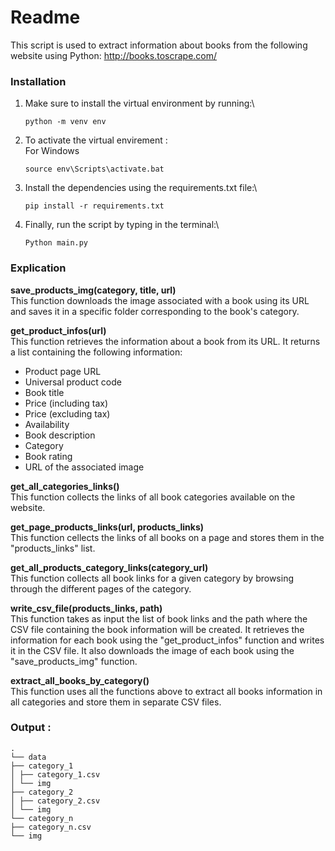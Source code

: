 # Readme

This script is used to extract information about books from the following website using Python:
http://books.toscrape.com/

### Installation

1. Make sure to install the virtual environment by running:\
   ```
   python -m venv env
   ```
2. To activate the virtual envirement :\
   For Windows
   ```
   source env\Scripts\activate.bat
   ```
3. Install the dependencies using the requirements.txt file:\
   ```
   pip install -r requirements.txt
   ```
4. Finally, run the script by typing in the terminal:\
   ```
   Python main.py
   ```

### Explication

**save_products_img(category, title, url)**\
This function downloads the image associated with a book using its URL and saves it in a specific folder corresponding to the book's category.

**get_product_infos(url)**\
This function retrieves the information about a book from its URL. It returns a list containing the following information:

- Product page URL
- Universal product code
- Book title
- Price (including tax)
- Price (excluding tax)
- Availability
- Book description
- Category
- Book rating
- URL of the associated image

**get_all_categories_links()**\
This function collects the links of all book categories available on the website.

**get_page_products_links(url, products_links)**\
This function cellects the links of all books on a page and stores them in the "products_links" list.

**get_all_products_category_links(category_url)**\
This function collects all book links for a given category by browsing through the different pages of the category.

**write_csv_file(products_links, path)**\
This function takes as input the list of book links and the path where the CSV file containing the book information will be created. It retrieves the information for each book using the "get_product_infos" function and writes it in the CSV file. It also downloads the image of each book using the "save_products_img" function.

**extract_all_books_by_category()**\
This function uses all the functions above to extract all books information in all categories and store them in separate CSV files.

### Output :

```
.
└── data
├── category_1
│ ├── category_1.csv
│ └── img
├── category_2
│ ├── category_2.csv
│ └── img
└── category_n
├── category_n.csv
└── img
```
